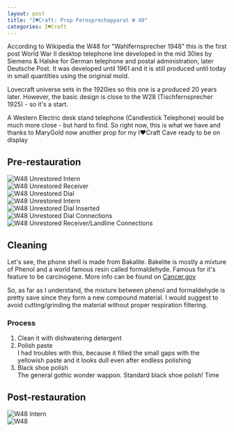 ```yaml
---
layout: post
title: "I♥Craft: Prop Fernsprechapparat W 48"
categories: I♥Craft
---
```


According to Wikipedia the W48 for "Wahlfernsprecher 1948" this is the first post World War II desktop telephone line developed in the mid 30ies by Siemens & Halske for German telephone and postal administration, later Deutsche Post. It was developed until 1961 and it is still produced until today in small quantities using the originial mold.

Lovecraft universe sets in the 1920ies so this one is a produced 20 years later.
However, the basic design is close to the W28 (Tischfernsprecher 1925) - so it's a start.

A Western Electric desk stand telephone (Candlestick Telephone) would be much more close - but hard to find.
So right now, this is what we have and thanks to MaryGold now another prop for my I♥Craft Cave ready to be on display


## Pre-restauration

![W48 Unrestored Intern](/assets/pix/W48_unrestored_intern.JPG)\
![W48 Unrestored Receiver](/assets/pix/W48_reciever.JPG)\
![W48 Unrestored Dial](/assets/pix/W48_un_dial.JPG)\
![W48 Unrestored Intern](/assets/pix/W48_unrestored_intern.JPG)\
![W48 Unrestored Dial Inserted](/assets/pix/W48_Dial-inserted.JPG)\
![W48 Unrestored Dial Connections](/assets/pix/W48_Dial-cons.JPG)\
![W48 Unrestored Receiver/Landline Connections](/assets/pix/W48_rec_landline-cons.JPG)


## Cleaning

Let's see, the phone shell is made from Bakalite. Bakelite is mostly a mixture of Phenol and a world famous resin called formaldehyde. 
Famous for it's feature to be carcinogene. More info can be found on [Cancer.gov](https://www.cancer.gov/about-cancer/causes-prevention/risk/substances/formaldehyde#:~:text=What%20is%20formaldehyde%3F,and%20other%20pressed%2Dwood%20products.)

So, as far as I understand, the mixture between phenol and formaldehyde is pretty save since they form a new compound material.
I would suggest to avoid cutting/grinding the material without proper respiration filtering.

### Process

1. Clean it with dishwatering detergent
2. Polish paste\
I had troubles with this, because it filled the small gaps with the yellowish paste and it looks dull even after endless polishing
3. Black shoe polish\
The general gothic wonder wappon. Standard black shoe polish! Time


## Post-restauration 

![W48 Intern](/assets/pix/W48_restored_intern.JPG)\
![W48](/assets/pix/W48.JPG)